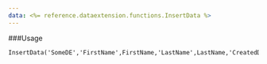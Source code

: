 ```yaml
---
data: <%= reference.dataextension.functions.InsertData %>
---
```

###Usage

```
InsertData('SomeDE','FirstName',FirstName,'LastName',LastName,'CreatedDate',NOW())
```

